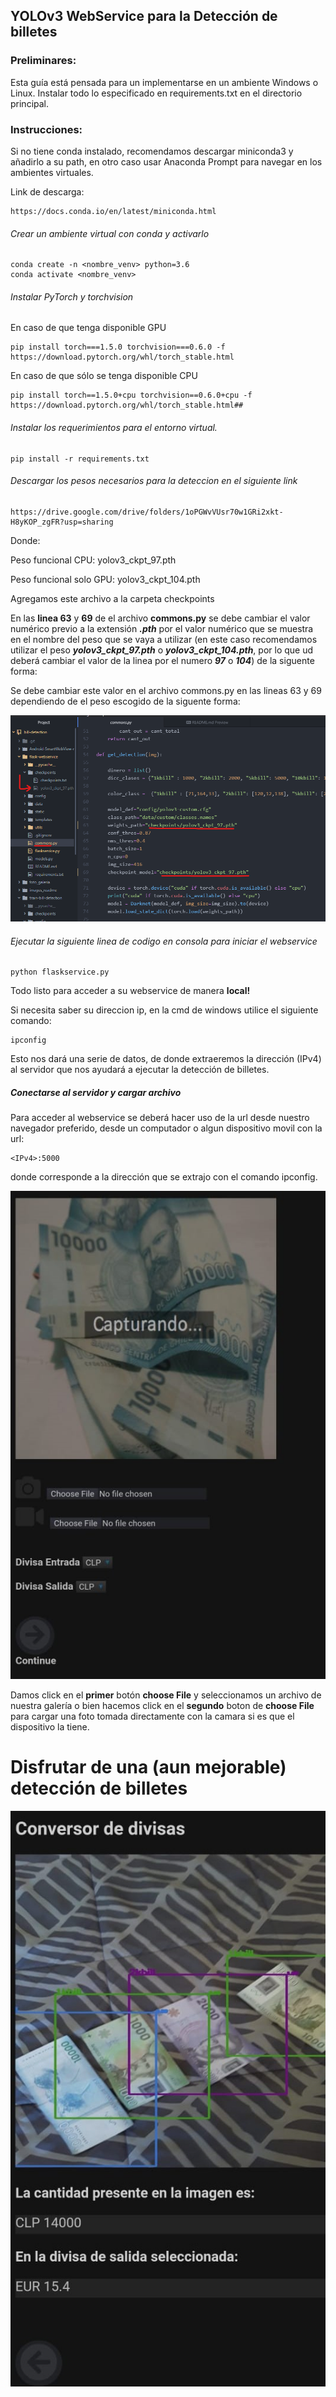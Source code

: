 ## YOLOv3 WebService para la Detección de billetes

### Preliminares:

Esta guía está pensada para un implementarse en un ambiente Windows o Linux. Instalar todo lo especificado en requirements.txt en el directorio principal.

### Instrucciones:
Si no tiene conda instalado, recomendamos descargar miniconda3 y añadirlo a su path, en otro caso usar Anaconda Prompt para navegar en los ambientes virtuales.

Link de descarga:
```
https://docs.conda.io/en/latest/miniconda.html
```

###### Crear un ambiente virtual con conda y activarlo

```
conda create -n <nombre_venv> python=3.6
conda activate <nombre_venv>
```

###### Instalar PyTorch y torchvision

En caso de que tenga disponible GPU

```
pip install torch===1.5.0 torchvision===0.6.0 -f https://download.pytorch.org/whl/torch_stable.html
```

En caso de que sólo se tenga disponible CPU
```
pip install torch==1.5.0+cpu torchvision==0.6.0+cpu -f https://download.pytorch.org/whl/torch_stable.html##
```

###### Instalar los requerimientos para el entorno virtual.

```
pip install -r requirements.txt
```
###### Descargar los pesos necesarios para la deteccion en el siguiente link
```
https://drive.google.com/drive/folders/1oPGWvVUsr70w1GRi2xkt-H8yKOP_zgFR?usp=sharing
```
Donde:

Peso funcional CPU: yolov3_ckpt_97.pth

Peso funcional solo GPU: yolov3_ckpt_104.pth

Agregamos este archivo a la carpeta checkpoints

En las __linea 63__ y __69__  de el archivo __commons.py__ se debe cambiar el valor numérico previo a la extensión ***.pth*** por el valor numérico que se muestra en el nombre del peso que se vaya a utilizar (en este caso recomendamos utilizar el peso ***yolov3_ckpt_97.pth*** o ***yolov3_ckpt_104.pth***,  por lo que ud deberá cambiar el valor de la linea por el numero ***97*** o ***104***) de la siguente forma:


Se debe cambiar este valor en el archivo  commons.py en las lineas 63 y 69 dependiendo de el peso escogido de la siguente forma:

![Captura de el servidor web](/images_readme/pesos.png)

###### Ejecutar la siguiente linea de codigo en consola para iniciar el webservice

```
python flaskservice.py
```
Todo listo para acceder a su webservice de manera __local!__

Si necesita saber su direccion ip, en la cmd de windows utilice el siguiente comando:

```
ipconfig
```

Esto nos dará una serie de datos, de donde extraeremos  la dirección (IPv4) al servidor que nos ayudará a ejecutar la detección de billetes.



##### Conectarse al servidor y cargar archivo



Para acceder al webservice se deberá hacer uso de la url desde nuestro navegador preferido, desde un computador o algun dispositivo movil con la url:
```
<IPv4>:5000
```
donde <IPv4> corresponde a la dirección que se extrajo con el comando ipconfig.



![Captura de el servidor web](/images_readme/flaskservice.png)

Damos click en el __primer__  botón __choose File__  y seleccionamos un archivo de nuestra galería o bien hacemos click en el __segundo__ boton de __choose File__ para cargar una foto tomada directamente con la camara si es que el dispositivo la tiene.



# __Disfrutar de una (aun mejorable) detección de billetes__

![Captura de el servidor web](/images_readme/flaskServiceResult.png)
